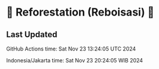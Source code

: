 
# 🌳 Reforestation (Reboisasi) 🌲

## Last Updated

GitHub Actions time: Sat Nov 23 13:24:05 UTC 2024

Indonesia/Jakarta time: Sat Nov 23 20:24:05 WIB 2024
